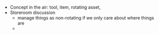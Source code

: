 - Concept in the air: tool, item, rotating asset,
- Storeroom discussion
	- manage things as non-rotating if we only care about where things are
	-